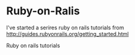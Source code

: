 Ruby-on-Ralis
=============
I've started a serires ruby on rails tutorials from
http://guides.rubyonrails.org/getting_started.html

Ruby on rails tutorials
